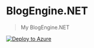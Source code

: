 # BlogEngine.NET

> My BlogEngine.NET

[![Deploy to Azure](http://azuredeploy.net/deploybutton.png)](https://azuredeploy.net/)

